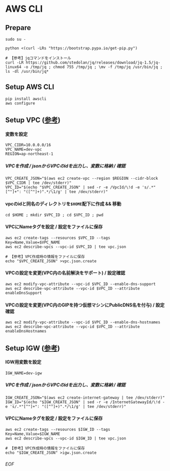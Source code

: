 # AWS CLI

## Prepare
    sudo su -
    
    python <(curl -LRs "https://bootstrap.pypa.io/get-pip.py")
    
    # 【参考】jqコマンドをインストール
    curl -LR https://github.com/stedolan/jq/releases/download/jq-1.5/jq-linux64 -o /tmp/jq ; chmod 755 /tmp/jq ; \mv -f /tmp/jq /usr/bin/jq ; ls -dl /usr/bin/jq*


## Setup AWS CLI
    pip install awscli
    aws configure


## Setup VPC ([参考](http://www.simpline.co.jp/tech/?p=267))

#### 変数を設定

    VPC_CIDR=10.0.0.0/16
    VPC_NAME=dev-vpc
    REGION=ap-northeast-1


##### VPCを作成 / jsonからVPCのidを出力し、変数に格納 / 確認

    VPC_CREATE_JSON="$(aws ec2 create-vpc --region $REGION --cidr-block $VPC_CIDR | tee /dev/stderr)"
    VPC_ID="$(echo "$VPC_CREATE_JSON" | sed -r -e /VpcId/\!d -e 's/.*"[^"]+": "([^"]+)".*/\1/g' | tee /dev/stderr)"


#### vpcのidと同名のディレクトリを`$HOME`配下に作成 && 移動

    cd $HOME ; mkdir $VPC_ID ; cd $VPC_ID ; pwd


#### VPCにNameタグを設定 / 設定をファイルに保存

    aws ec2 create-tags --resources $VPC_ID --tags Key=Name,Value=$VPC_NAME
    aws ec2 describe-vpcs --vpc-id $VPC_ID | tee vpc.json
    
    # 【参考】VPC作成時の情報をファイルに保存
    echo "$VPC_CREATE_JSON" >vpc.json.create
    

#### VPCの設定を変更(VPC内の名前解決をサポート) / 設定確認

    aws ec2 modify-vpc-attribute --vpc-id $VPC_ID --enable-dns-support
    aws ec2 describe-vpc-attribute --vpc-id $VPC_ID --attribute enableDnsSupport


#### VPCの設定を変更(VPC内のGIPを持つ仮想マシンにPublicDNS名を付与) / 設定確認

    aws ec2 modify-vpc-attribute --vpc-id $VPC_ID --enable-dns-hostnames
    aws ec2 describe-vpc-attribute --vpc-id $VPC_ID --attribute enableDnsHostnames


## Setup IGW ([参考](http://www.simpline.co.jp/tech/?p=267))

#### IGW用変数を設定

    IGW_NAME=dev-igw


##### VPCを作成 / jsonからVPCのidを出力し、変数に格納 / 確認

    IGW_CREATE_JSON="$(aws ec2 create-internet-gateway | tee /dev/stderr)"
    IGW_ID="$(echo "$IGW_CREATE_JSON" | sed -r -e /InternetGatewayId/\!d -e 's/.*"[^"]+": "([^"]+)".*/\1/g' | tee /dev/stderr)"


#### VPCにNameタグを設定 / 設定をファイルに保存

    aws ec2 create-tags --resources $IGW_ID --tags Key=Name,Value=$IGW_NAME
    aws ec2 describe-vpcs --vpc-id $IGW_ID | tee vpc.json
    
    # 【参考】VPC作成時の情報をファイルに保存
    echo "$IGW_CREATE_JSON" >igw.json.create









###### EOF

